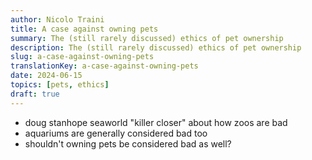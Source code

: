 ```yaml
---
author: Nicolo Traini
title: A case against owning pets
summary: The (still rarely discussed) ethics of pet ownership
description: The (still rarely discussed) ethics of pet ownership
slug: a-case-against-owning-pets
translationKey: a-case-against-owning-pets
date: 2024-06-15
topics: [pets, ethics]
draft: true
---
```


- doug stanhope seaworld "killer closer" about how zoos are bad
- aquariums are generally considered bad too
- shouldn't owning pets be considered bad as well?
